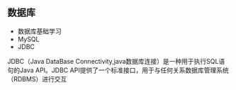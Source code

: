 ## 数据库
- 数据库基础学习
- MySQL
- JDBC

JDBC（Java DataBase Connectivity,java数据库连接）是一种用于执行SQL语句的Java API。JDBC API提供了一个标准接口，用于与任何关系数据库管理系统（RDBMS）进行交互
